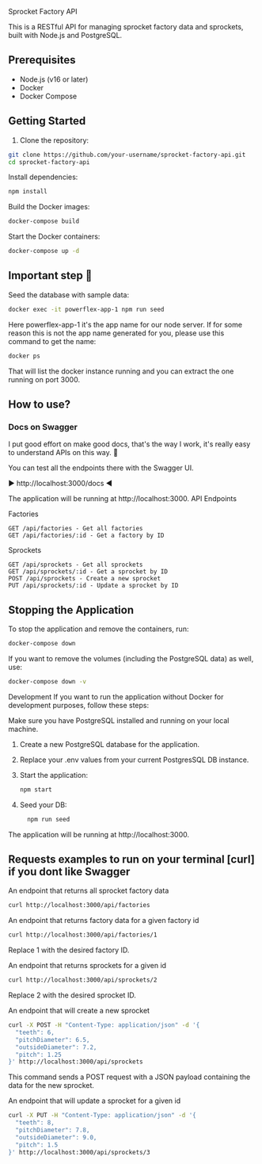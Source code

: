 Sprocket Factory API

This is a RESTful API for managing sprocket factory data and sprockets, built with Node.js and PostgreSQL.

## Prerequisites

- Node.js (v16 or later)
- Docker
- Docker Compose

## Getting Started

1. Clone the repository:

```bash
git clone https://github.com/your-username/sprocket-factory-api.git
cd sprocket-factory-api
```

Install dependencies:

```bash
npm install
```

Build the Docker images:

```bash
docker-compose build
```

Start the Docker containers:

```bash
docker-compose up -d
```

## Important step 👀


Seed the database with sample data:
```bash
docker exec -it powerflex-app-1 npm run seed
```

Here powerflex-app-1 it's the app name for our node server.
If for some reason this is not the app name generated for you, please use this command to get the name:

```bash
docker ps
```

That will list the docker instance running and you can extract the one running on port 3000.

## How to use?

### Docs on Swagger

I put good effort on make good docs, that's the way I work, it's really easy to understand APIs on this way. 💝


You can test all the endpoints there with the Swagger UI.

▶️ http://localhost:3000/docs  ◀️ 

The application will be running at http://localhost:3000.
API Endpoints

Factories

```
GET /api/factories - Get all factories
GET /api/factories/:id - Get a factory by ID
```

Sprockets

```
GET /api/sprockets - Get all sprockets
GET /api/sprockets/:id - Get a sprocket by ID
POST /api/sprockets - Create a new sprocket
PUT /api/sprockets/:id - Update a sprocket by ID
```


## Stopping the Application

To stop the application and remove the containers, run:

```bash
docker-compose down
```
If you want to remove the volumes (including the PostgreSQL data) as well, use:

```bash
docker-compose down -v
```
Development
If you want to run the application without Docker for development purposes, follow these steps:

Make sure you have PostgreSQL installed and running on your local machine.

1. Create a new PostgreSQL database for the application.

2. Replace your .env values from your current PostgresSQL DB instance.


3. Start the application:
    ```bash
    npm start
    ```
4. Seed your DB:
    ```bash
      npm run seed
    ```

The application will be running at http://localhost:3000.

## Requests examples to run on your terminal [curl] if you dont like Swagger 

An endpoint that returns all sprocket factory data
```bash
curl http://localhost:3000/api/factories
```
An endpoint that returns factory data for a given factory id

```bash
curl http://localhost:3000/api/factories/1
```

Replace 1 with the desired factory ID.

An endpoint that returns sprockets for a given id

```bash
curl http://localhost:3000/api/sprockets/2
```
Replace 2 with the desired sprocket ID.

An endpoint that will create a new sprocket

```bash
curl -X POST -H "Content-Type: application/json" -d '{
  "teeth": 6,
  "pitchDiameter": 6.5,
  "outsideDiameter": 7.2,
  "pitch": 1.25
}' http://localhost:3000/api/sprockets
```
This command sends a POST request with a JSON payload containing the data for the new sprocket.

An endpoint that will update a sprocket for a given id

```bash
curl -X PUT -H "Content-Type: application/json" -d '{
  "teeth": 8,
  "pitchDiameter": 7.8,
  "outsideDiameter": 9.0,
  "pitch": 1.5
}' http://localhost:3000/api/sprockets/3
```
